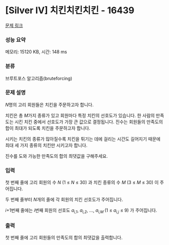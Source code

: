 # [Silver IV] 치킨치킨치킨 - 16439 

[문제 링크](https://www.acmicpc.net/problem/16439) 

### 성능 요약

메모리: 15120 KB, 시간: 148 ms

### 분류

브루트포스 알고리즘(bruteforcing)

### 문제 설명

<p><em>N</em>명의 고리 회원들은 치킨을 주문하고자 합니다.</p>

<p>치킨은 총 <em>M</em>가지 종류가 있고 회원마다 특정 치킨의 선호도가 있습니다. 한 사람의 만족도는 시킨 치킨 중에서 선호도가 가장 큰 값으로 결정됩니다. 진수는 회원들의 만족도의 합이 최대가 되도록 치킨을 주문하고자 합니다.</p>

<p>시키는 치킨의 종류가 많아질수록 치킨을 튀기는 데에 걸리는 시간도 길어지기 때문에 최대 세 가지 종류의 치킨만 시키고자 합니다.</p>

<p>진수를 도와 가능한 만족도의 합의 최댓값을 구해주세요.</p>

### 입력 

 <p>첫 번째 줄에 고리 회원의 수 <em>N</em> (1 ≤ <em>N</em> ≤ 30) 과 치킨 종류의 수 <em>M</em> (3 ≤ <em>M</em> ≤ 30) 이 주어집니다.</p>

<p>두 번째 줄부터 <em>N</em>개의 줄에 각 회원의 치킨 선호도가 주어집니다.</p>

<p><em>i</em>+1번째 줄에는 <em>i</em>번째 회원의 선호도 <em>a<sub>i,1</sub></em>, <em>a<sub>i,2</sub></em>, ..., <em>a</em><sub><em>i,M</em> </sub>(1 ≤ <em>a<sub>i,j</sub></em> ≤ 9) 가 주어집니다.</p>

### 출력 

 <p>첫 번째 줄에 고리 회원들의 만족도의 합의 최댓값을 출력합니다.</p>

